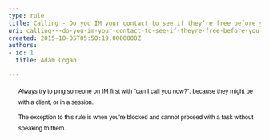 ```yaml
---
type: rule
title: Calling - Do you IM your contact to see if they’re free before you try calling them?
uri: calling---do-you-im-your-contact-to-see-if-theyre-free-before-you-try-calling-them
created: 2015-10-05T05:50:19.0000000Z
authors:
- id: 1
  title: Adam Cogan

---
```




<span class='intro'> <p style="margin&#58;5.25pt 0cm 5.25pt 15pt;line-height&#58;16.8pt;"><span style="font-size&#58;9pt;font-family&#58;verdana, sans-serif;color&#58;black;">Always try to ping someone on IM first with &quot;can I call you
now?&quot;, because they might be with a client, or in a session.​</span></p><p style="margin&#58;5.25pt 0cm 5.25pt 15pt;line-height&#58;16.8pt;"><span style="font-size&#58;9pt;font-family&#58;verdana, sans-serif;color&#58;black;">The exception to this rule is when you're blocked and cannot proceed with a task without speaking to them.&#160;</span></p> </span>




